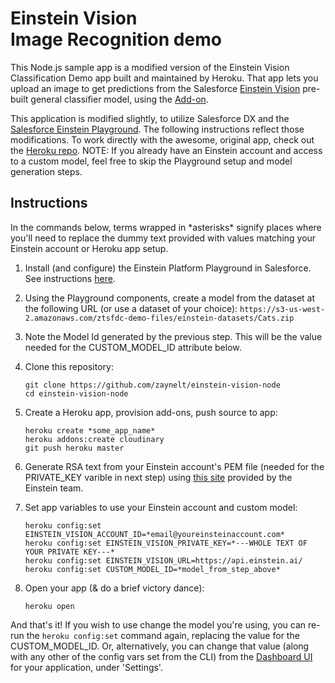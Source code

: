 # Einstein Vision </br>Image Recognition demo

This Node.js sample app is a modified version of the Einstein Vision Classification Demo app built and maintained by Heroku. That app lets you upload an image to get predictions from the Salesforce [Einstein Vision](http://docs.metamind.io/docs/what-is-the-predictive-vision-service) pre-built general classifier model, using the [Add-on](https://elements.heroku.com/addons/einstein-vision).

This application is modified slightly, to utilize Salesforce DX and the <a href="https://github.com/zaynelt/salesforce-einstein-platform-apex" target="_blank">Salesforce Einstein Playground</a>. The following instructions reflect those modifications. To work directly with the awesome, original app, check out the <a href="https://github.com/heroku/einstein-vision-node" target="_blank">Heroku repo</a>. NOTE: If you already have an Einstein account and access to a custom model, feel free to skip the Playground setup and model generation steps.

## Instructions

In the commands below, terms wrapped in \*asterisks\* signify places where you'll need to replace the dummy text provided with values matching your Einstein account or Heroku app setup.

1. Install (and configure) the Einstein Platform Playground in Salesforce. See instructions <a href="https://github.com/zaynelt/salesforce-einstein-platform-apex" target="_blank"> here</a>.

1. Using the Playground components, create a model from the dataset at the following URL (or use a dataset of your choice):
	`https://s3-us-west-2.amazonaws.com/ztsfdc-demo-files/einstein-datasets/Cats.zip`

1. Note the Model Id generated by the previous step. This will be the value needed for the CUSTOM\_MODEL\_ID attribute below.

1. Clone this repository:
    ```
    git clone https://github.com/zaynelt/einstein-vision-node
    cd einstein-vision-node
    ```

1. Create a Heroku app, provision add-ons, push source to app:
    
    ```
    heroku create *some_app_name*
    heroku addons:create cloudinary
    git push heroku master
    ```

1. Generate RSA text from your Einstein account's PEM file (needed for the PRIVATE\_KEY varible in next step) using <a href="https://api.einstein.ai/token" target="_blank">this site</a> provided by the Einstein team.

1. Set app variables to use your Einstein account and custom model:
   
	```
	heroku config:set EINSTEIN_VISION_ACCOUNT_ID=*email@youreinsteinaccount.com* 
	heroku config:set EINSTEIN_VISION_PRIVATE_KEY=*---WHOLE TEXT OF YOUR PRIVATE KEY---*
	heroku config:set EINSTEIN_VISION_URL=https://api.einstein.ai/
	heroku config:set CUSTOM_MODEL_ID=*model_from_step_above*
	```

1. Open your app (& do a brief victory dance):
	
	```
	heroku open
	```
And that's it! If you wish to use change the model you're using, you can re-run the `heroku config:set` command again, replacing the value for the CUSTOM\_MODEL\_ID. Or, alternatively, you can change that value (along with any other of the config vars set from the CLI) from the <a href="https://dashboard.heroku.com/apps" target="_blank">Dashboard UI</a> for your application, under 'Settings'.

